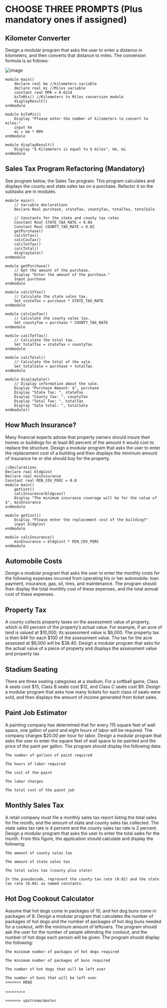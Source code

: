 # CHOOSE THREE PROMPTS (Plus mandatory ones if assigned)
## Kilometer Converter

Design a modular program that asks the user to enter a distance in kilometers, and then converts that distance to miles. The conversion formula is as follows:

![image](https://user-images.githubusercontent.com/47218880/67329523-99b2e300-f4e0-11e9-8a30-3f31fbd76ae1.png)

```
module main()
    declare real km //kilometers variable
    declare real mi //Miles variable
    constant real MPK = 0.6214
    ksToMis() //Kilometers to Miles conversion module
    displayResult()
endmodule

module ksToMis()
    Display "Please enter the number of kilometers to convert to miles:"
    input km
    mi = km * MPK
endmodule

module displayResult()
    Display "$ Kilometers is equal to $ miles", km, mi
endmodule
```

## Sales Tax Program Refactoring (Mandatory)

See program below,  the Sales Tax program. This program calculates and displays the county and state sales tax on a purchase. Refactor it so the subtasks are in modules.
```
module main()
    // Variable declarations
    Declare Real purchase, stateTax, countyTax, totalTax, totalSale

    // Constants for the state and county tax rates
    Constant Real STATE_TAX_RATE = 0.04
    Constant Real COUNTY_TAX_RATE = 0.02
    getPurchase()
    calcStTax()
    calcCouTax()
    calcTotTax()
    calcTotal()
    displaySale()
endmodule

module getPurchase()
    // Get the amount of the purchase.
    Display "Enter the amount of the purchase."
    Input purchase
endmodule

module calcStTax()
    // Calculate the state sales tax.
    Set stateTax = purchase * STATE_TAX_RATE
endmodule

module calcCouTax()
    // Calculate the county sales tax.
    Set countyTax = purchase * COUNTY_TAX_RATE
endmodule

module calcTotTax()
    // Calculate the total tax.
    Set totalTax = stateTax + countyTax
endmodule

module calcTotal()
    // Calculate the total of the sale.
    Set totalSale = purchase + totalTax
endmodule

module displaySale()
    // Display information about the sale.
    Display "Purchase Amount: $", purchase
    Display "State Tax: ", stateTax
    Display "County Tax: ", countyTax
    Display "Total Tax: ", totalTax
    Display "Sale total: ", totalSale
endmodule()
```
 



## How Much Insurance?

Many financial experts advise that property owners should insure their homes or buildings for at least 80 percent of the amount it would cost to replace the structure. Design a modular program that asks the user to enter the replacement cost of a building and then displays the minimum amount of insurance he or she should buy for the property.
```
//Declarations
Declare real bldgCost
Declare real minInsurance
Constant real MIN_COV_PERC = 0.8
module main()
    getCost()
    calcInsurance(bldgcost)
    Display "The minimum insurance coverage will be for the value of $", minInsurance
endmodule

module getCost()
    Display "Please enter the replacement cost of the building?"
    input bldgCost
endmodule

module calcInsurance()
    minInsurance = bldgCost * MIN_COV_PERC    
endmodule

```

## Automobile Costs

Design a modular program that asks the user to enter the monthly costs for the following expenses incurred from operating his or her automobile: loan payment, insurance, gas, oil, tires, and maintenance. The program should then display the total monthly cost of these expenses, and the total annual cost of these expenses.

## Property Tax

A county collects property taxes on the assessment value of property, which is 60 percent of the property’s actual value. For example, if an acre of land is valued at $10,000, its assessment value is $6,000. The property tax is then 64¢ for each $100 of the assessment value. The tax for the acre assessed at $6,000 will be $38.40. Design a modular program that asks for the actual value of a piece of property and displays the assessment value and property tax

## Stadium Seating

There are three seating categories at a stadium. For a softball game, Class A seats cost $15, Class B seats cost $12, and Class C seats cost $9. Design a modular program that asks how many tickets for each class of seats were sold, and then displays the amount of income generated from ticket sales.

## Paint Job Estimator

A painting company has determined that for every 115 square feet of wall space, one gallon of paint and eight hours of labor will be required. The company charges $20.00 per hour for labor. Design a modular program that asks the user to enter the square feet of wall space to be painted and the price of the paint per gallon. The program should display the following data:
```
The number of gallons of paint required

The hours of labor required

The cost of the paint

The labor charges

The total cost of the paint job
```
## Monthly Sales Tax

A retail company must file a monthly sales tax report listing the total sales for the month, and the amount of state and county sales tax collected. The state sales tax rate is 4 percent and the county sales tax rate is 2 percent. Design a modular program that asks the user to enter the total sales for the month. From this figure, the application should calculate and display the following:
```
The amount of county sales tax

The amount of state sales tax

The total sales tax (county plus state)

In the pseudocode, represent the county tax rate (0.02) and the state tax rate (0.04) as named constants.
```
## Hot Dog Cookout Calculator

Assume that hot dogs come in packages of 10, and hot dog buns come in packages of 8. Design a modular program that calculates the number of packages of hot dogs and the number of packages of hot dog buns needed for a cookout, with the minimum amount of leftovers. The program should ask the user for the number of people attending the cookout, and the number of hot dogs each person will be given. The program should display the following:
```
The minimum number of packages of hot dogs required

The minimum number of packages of buns required

The number of hot dogs that will be left over

The number of buns that will be left over
<<<<<<< HEAD
```
=======
```
>>>>>>> upstream/master
